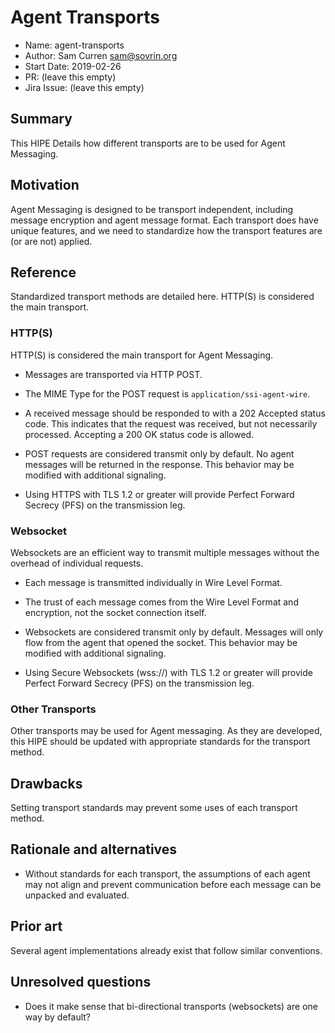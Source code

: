 # Agent Transports
- Name: agent-transports
- Author: Sam Curren <sam@sovrin.org>
- Start Date: 2019-02-26
- PR: (leave this empty)
- Jira Issue: (leave this empty)

## Summary
[summary]: #summary

This HIPE Details how different transports are to be used for Agent Messaging.

## Motivation
[motivation]: #motivation

Agent Messaging is designed to be transport independent, including message encryption and agent message format. Each transport does have unique features, and we need to standardize how the transport features are (or are not) applied. 

## Reference

[Reference]: #reference

Standardized transport methods are detailed here. HTTP(S) is considered the main transport.

### HTTP(S)

HTTP(S) is considered the main transport for Agent Messaging.

- Messages are transported via HTTP POST.

- The MIME Type for the POST request is `application/ssi-agent-wire`.

- A received message should be responded to with a 202 Accepted status code. This indicates that the request was received, but not necessarily processed. Accepting a 200 OK status code is allowed.

- POST requests are considered transmit only by default. No agent messages will be returned in the response. This behavior may be modified with additional signaling.

- Using HTTPS with TLS 1.2 or greater will provide Perfect Forward Secrecy (PFS) on the transmission leg.


### Websocket

Websockets are an efficient way to transmit multiple messages without the overhead of individual requests. 

- Each message is transmitted individually in Wire Level Format.

- The trust of each message comes from the Wire Level Format and encryption, not the socket connection itself.

- Websockets are considered transmit only by default. Messages will only flow from the agent that opened the socket. This behavior may be modified with additional signaling.

- Using Secure Websockets (wss://) with TLS 1.2 or greater will provide Perfect Forward Secrecy (PFS) on the transmission leg.


### Other Transports

Other transports may be used for Agent messaging. As they are developed, this HIPE should be updated with appropriate standards for the transport method.

## Drawbacks
[drawbacks]: #drawbacks

Setting transport standards may prevent some uses of each transport method.

## Rationale and alternatives
[alternatives]: #alternatives

- Without standards for each transport, the assumptions of each agent may not align and prevent communication before each message can be unpacked and evaluated.

## Prior art
[prior-art]: #prior-art

Several agent implementations already exist that follow similar conventions.

## Unresolved questions
[unresolved]: #unresolved-questions

- Does it make sense that bi-directional transports (websockets) are one way by default?
